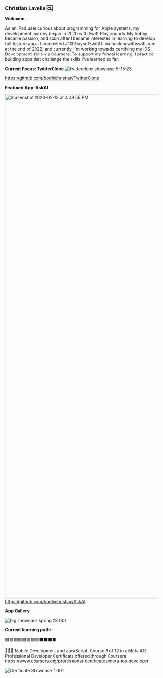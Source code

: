 ### Christian Lavelle 🆑

<b>Welcome.</b>


As an iPad user curious about programming for Apple systems, my development journey began in 2020 with Swift Playgrounds. My hobby became passion, and soon after I became interested in learning to develop full feature apps. I completed #100DaysofSwiftUI via hackingwithswift.com at the end of 2022, and currently, I'm working towards certifying my iOS Development skills via Coursera. To support my formal learning, I practice building apps that challenge the skills I've learned so far.

<b>Current Focus: TwitterClone </b>
![twitterclone showcase 5-15-23](https://github.com/bodhichristian/bodhichristian/assets/110639779/d64d7595-e63a-4390-84b4-7cec04d3f725)

https://github.com/bodhichristian/TwitterClone

<b>Featured App: AskAI </b>

<img width="1660" alt="Screenshot 2023-02-13 at 4 49 55 PM" src="https://user-images.githubusercontent.com/110639779/226939618-4b5513e5-8f60-4e86-85a0-9685d3cd2e1e.png">https://github.com/bodhichristian/AskAI


<b>App Gallery </b>

![big showcase spring 23 001](https://user-images.githubusercontent.com/110639779/226939118-7c64ecc5-9297-4536-bb55-747766773d79.jpeg)


<b>Current learning path:</b>

🟩🟩🟩🟩🟩🟩🟩🟩⬛️⬛️⬛️⬛️


👨🏻‍💻 Mobile Development and JavaScript, Course 8 of 12 in a Meta iOS Professional Developer Certificate offered through Coursera.
https://www.coursera.org/professional-certificates/meta-ios-developer

![Certficate Showcase 7 001](https://user-images.githubusercontent.com/110639779/236373628-3b4d7f43-eafb-48f0-a165-c3bbb2aaea23.jpeg)

